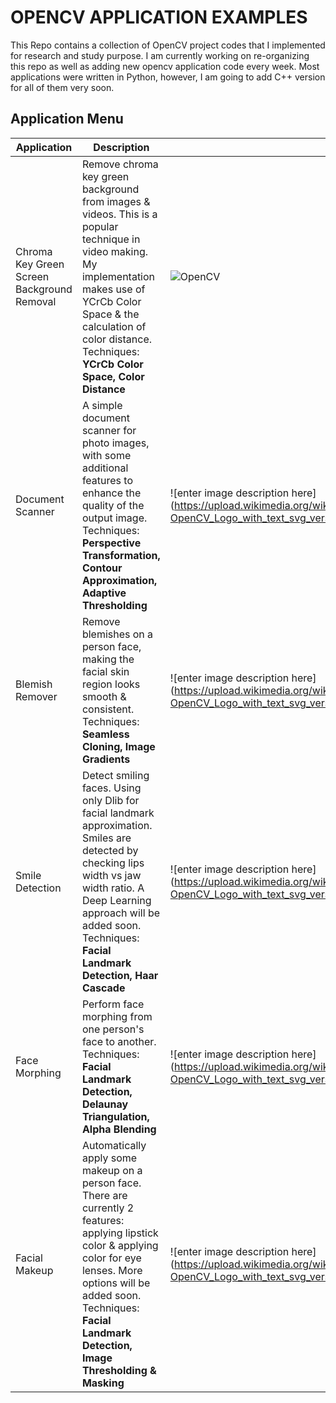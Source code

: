# OPENCV APPLICATION EXAMPLES

This Repo contains a collection of OpenCV project codes that I implemented for research and study purpose. I am currently working on re-organizing this repo as well as adding new opencv application code every week. Most applications were written in Python, however, I am going to add C++ version for all of them very soon.

## Application Menu

| Application  | Description           | Demo        |
|---------------|--------------------------|-------------|
| Chroma Key Green Screen <br/> Background Removal | Remove chroma key green background from images & videos. This is a popular technique in video making. My implementation makes use of YCrCb Color Space & the calculation of color distance.<br/> Techniques: **YCrCb Color Space, Color Distance** | ![OpenCV](/Chroma_Keying/outut/testing.gif) |
| Document Scanner | A simple document scanner for photo images, with some additional features to enhance the quality of the output image.<br />Techniques: **Perspective Transformation, Contour Approximation, Adaptive Thresholding**  | ![enter image description here](https://upload.wikimedia.org/wikipedia/commons/thumb/3/32/OpenCV_Logo_with_text_svg_version.svg/1200px-OpenCV_Logo_with_text_svg_version.svg.png =250x250) |
| Blemish Remover  | Remove blemishes on a person face, making the facial skin region looks smooth & consistent.<br />Techniques: **Seamless Cloning, Image Gradients** | ![enter image description here](https://upload.wikimedia.org/wikipedia/commons/thumb/3/32/OpenCV_Logo_with_text_svg_version.svg/1200px-OpenCV_Logo_with_text_svg_version.svg.png =250x250) |
| Smile Detection | Detect smiling faces. Using only Dlib for facial landmark approximation. Smiles are detected by checking lips width vs jaw width ratio. A Deep Learning approach will be added soon.<br />Techniques: **Facial Landmark Detection, Haar Cascade** | ![enter image description here](https://upload.wikimedia.org/wikipedia/commons/thumb/3/32/OpenCV_Logo_with_text_svg_version.svg/1200px-OpenCV_Logo_with_text_svg_version.svg.png =250x250) |
| Face Morphing | Perform face morphing from one person's face to another.<br />Techniques: **Facial Landmark Detection, Delaunay Triangulation, Alpha Blending** | ![enter image description here](https://upload.wikimedia.org/wikipedia/commons/thumb/3/32/OpenCV_Logo_with_text_svg_version.svg/1200px-OpenCV_Logo_with_text_svg_version.svg.png =250x250) |
| Facial Makeup | Automatically apply some makeup on a person face. There are currently 2 features: applying lipstick color & applying color for eye lenses. More options will be added soon.<br />Techniques: **Facial Landmark Detection, Image Thresholding & Masking** | ![enter image description here](https://upload.wikimedia.org/wikipedia/commons/thumb/3/32/OpenCV_Logo_with_text_svg_version.svg/1200px-OpenCV_Logo_with_text_svg_version.svg.png =250x250) |

